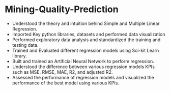 # Mining-Quality-Prediction
- Understood the theory and intuition behind Simple and Multiple Linear Regression.
- Imported Key python libraries, datasets and performed data visualization
- Performed exploratory data analysis and standardized the training and testing data.
- Trained and Evaluated different regression models using Sci-kit Learn library.
- Built and trained an Artificial Neural Network to perform regression.
- Understood the difference between various regression models KPIs such as MSE, RMSE, MAE, R2, and adjusted R2.
- Assessed the performance of regression models and visualized the performance of the best model using various KPIs.
